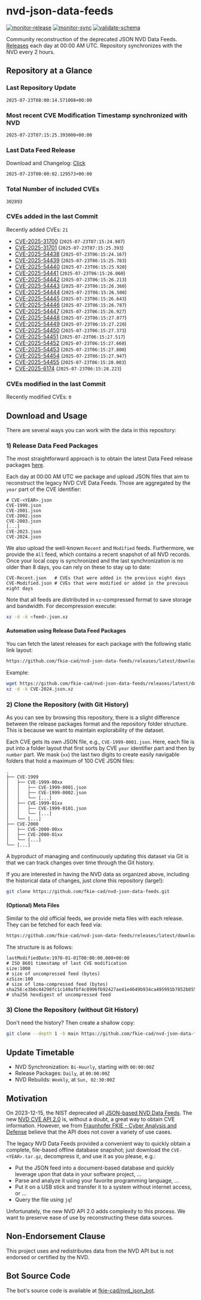 # nvd-json-data-feeds

[![monitor-release](https://github.com/fkie-cad/nvd-json-data-feeds/actions/workflows/monitor_release.yml/badge.svg)](https://github.com/fkie-cad/nvd-json-data-feeds/actions/workflows/monitor_release.yml)
[![monitor-sync](https://github.com/fkie-cad/nvd-json-data-feeds/actions/workflows/monitor_sync.yml/badge.svg)](https://github.com/fkie-cad/nvd-json-data-feeds/actions/workflows/monitor_sync.yml)
[![validate-schema](https://github.com/fkie-cad/nvd-json-data-feeds/actions/workflows/validate_schema.yml/badge.svg)](https://github.com/fkie-cad/nvd-json-data-feeds/actions/workflows/validate_schema.yml)

Community reconstruction of the deprecated JSON NVD Data Feeds.
[Releases](https://github.com/fkie-cad/nvd-json-data-feeds/releases/latest) each day at 00:00 AM UTC.
Repository synchronizes with the NVD every 2 hours.

## Repository at a Glance

### Last Repository Update

```plain
2025-07-23T08:00:14.571008+00:00
```

### Most recent CVE Modification Timestamp synchronized with NVD

```plain
2025-07-23T07:15:25.393000+00:00
```

### Last Data Feed Release

Download and Changelog: [Click](https://github.com/fkie-cad/nvd-json-data-feeds/releases/latest)

```plain
2025-07-23T00:00:02.129573+00:00
```

### Total Number of included CVEs

```plain
302893
```

### CVEs added in the last Commit

Recently added CVEs: `21`

- [CVE-2025-31700](CVE-2025/CVE-2025-317xx/CVE-2025-31700.json) (`2025-07-23T07:15:24.987`)
- [CVE-2025-31701](CVE-2025/CVE-2025-317xx/CVE-2025-31701.json) (`2025-07-23T07:15:25.393`)
- [CVE-2025-54438](CVE-2025/CVE-2025-544xx/CVE-2025-54438.json) (`2025-07-23T06:15:24.167`)
- [CVE-2025-54439](CVE-2025/CVE-2025-544xx/CVE-2025-54439.json) (`2025-07-23T06:15:25.783`)
- [CVE-2025-54440](CVE-2025/CVE-2025-544xx/CVE-2025-54440.json) (`2025-07-23T06:15:25.920`)
- [CVE-2025-54441](CVE-2025/CVE-2025-544xx/CVE-2025-54441.json) (`2025-07-23T06:15:26.060`)
- [CVE-2025-54442](CVE-2025/CVE-2025-544xx/CVE-2025-54442.json) (`2025-07-23T06:15:26.213`)
- [CVE-2025-54443](CVE-2025/CVE-2025-544xx/CVE-2025-54443.json) (`2025-07-23T06:15:26.360`)
- [CVE-2025-54444](CVE-2025/CVE-2025-544xx/CVE-2025-54444.json) (`2025-07-23T06:15:26.500`)
- [CVE-2025-54445](CVE-2025/CVE-2025-544xx/CVE-2025-54445.json) (`2025-07-23T06:15:26.643`)
- [CVE-2025-54446](CVE-2025/CVE-2025-544xx/CVE-2025-54446.json) (`2025-07-23T06:15:26.787`)
- [CVE-2025-54447](CVE-2025/CVE-2025-544xx/CVE-2025-54447.json) (`2025-07-23T06:15:26.927`)
- [CVE-2025-54448](CVE-2025/CVE-2025-544xx/CVE-2025-54448.json) (`2025-07-23T06:15:27.077`)
- [CVE-2025-54449](CVE-2025/CVE-2025-544xx/CVE-2025-54449.json) (`2025-07-23T06:15:27.220`)
- [CVE-2025-54450](CVE-2025/CVE-2025-544xx/CVE-2025-54450.json) (`2025-07-23T06:15:27.373`)
- [CVE-2025-54451](CVE-2025/CVE-2025-544xx/CVE-2025-54451.json) (`2025-07-23T06:15:27.517`)
- [CVE-2025-54452](CVE-2025/CVE-2025-544xx/CVE-2025-54452.json) (`2025-07-23T06:15:27.660`)
- [CVE-2025-54453](CVE-2025/CVE-2025-544xx/CVE-2025-54453.json) (`2025-07-23T06:15:27.800`)
- [CVE-2025-54454](CVE-2025/CVE-2025-544xx/CVE-2025-54454.json) (`2025-07-23T06:15:27.947`)
- [CVE-2025-54455](CVE-2025/CVE-2025-544xx/CVE-2025-54455.json) (`2025-07-23T06:15:28.083`)
- [CVE-2025-6174](CVE-2025/CVE-2025-61xx/CVE-2025-6174.json) (`2025-07-23T06:15:28.223`)


### CVEs modified in the last Commit

Recently modified CVEs: `0`



## Download and Usage

There are several ways you can work with the data in this repository:

### 1) Release Data Feed Packages

The most straightforward approach is to obtain the latest Data Feed release packages [here](https://github.com/fkie-cad/nvd-json-data-feeds/releases/latest).

Each day at 00:00 AM UTC we package and upload JSON files that aim to reconstruct the legacy NVD CVE Data Feeds.
Those are aggregated by the `year` part of the CVE identifier:

```
# CVE-<YEAR>.json
CVE-1999.json
CVE-2001.json
CVE-2002.json
CVE-2003.json
[...]
CVE-2023.json
CVE-2024.json
```

We also upload the well-known `Recent` and `Modified` feeds.
Furthermore, we provide the `All` feed, which contains a recent snapshot of all NVD records.
Once your local copy is synchronized and the last synchronization is no older than 8 days, you can rely on these to stay up to date:

```plain
CVE-Recent.json   # CVEs that were added in the previous eight days
CVE-Modified.json # CVEs that were modified or added in the previous eight days
```

Note that all feeds are distributed in `xz`-compressed format to save storage and bandwidth.
For decompression execute:

```sh
xz -d -k <feed>.json.xz
```

#### Automation using Release Data Feed Packages

You can fetch the latest releases for each package with the following static link layout:

```sh
https://github.com/fkie-cad/nvd-json-data-feeds/releases/latest/download/CVE-<YEAR>.json.xz
```

Example:

```sh
wget https://github.com/fkie-cad/nvd-json-data-feeds/releases/latest/download/CVE-2024.json.xz
xz -d -k CVE-2024.json.xz
```

### 2) Clone the Repository (with Git History)

As you can see by browsing this repository, there is a slight difference between the release packages format and the repository folder structure.
This is because we want to maintain explorability of the dataset.

Each CVE gets its own JSON file, e.g., `CVE-1999-0001.json`.
Here, each file is put into a folder layout that first sorts by CVE `year` identifier part and then by `number` part.
We mask (`xx`) the last two digits to create easily navigable folders that hold a maximum of 100 CVE JSON files:

```plain
.
├── CVE-1999
│   ├── CVE-1999-00xx
│   │   ├── CVE-1999-0001.json
│   │   ├── CVE-1999-0002.json
│   │   └── [...]
│   ├── CVE-1999-01xx
│   │   ├── CVE-1999-0101.json
│   │   └── [...]
│   └── [...]
├── CVE-2000
│   ├── CVE-2000-00xx
│   ├── CVE-2000-01xx
│   └── [...]
└── [...]
```

A byproduct of managing and continuously updating this dataset via Git is that we can track changes over time through the Git history.

If you are interested in having the NVD data as organized above, including the historical data of changes, just clone this repository (large!):

```sh
git clone https://github.com/fkie-cad/nvd-json-data-feeds.git
```

#### (Optional) Meta Files

Similar to the old official feeds, we provide meta files with each release. They can be fetched for each feed via:

```sh
https://github.com/fkie-cad/nvd-json-data-feeds/releases/latest/download/CVE-<YEAR>.meta
```

The structure is as follows:

```plain
lastModifiedDate:1970-01-01T00:00:00.000+00:00                          # ISO 8601 timestamp of last CVE modification
size:1000                                                               # size of uncompressed feed (bytes)
xzSize:100                                                              # size of lzma-compressed feed (bytes)
sha256:e3b0c44298fc1c149afbf4c8996fb92427ae41e4649b934ca495991b7852b855 # sha256 hexdigest of uncompressed feed
```

### 3) Clone the Repository (without Git History)

Don't need the history? Then create a shallow copy:

```sh
git clone --depth 1 -b main https://github.com/fkie-cad/nvd-json-data-feeds.git
```


## Update Timetable

* NVD Synchronization: `Bi-Hourly`, starting with `00:00:00Z`
* Release Packages: `Daily`, at `00:00:00Z`
* NVD Rebuilds: `Weekly`, at `Sun, 02:30:00Z`


## Motivation

On 2023-12-15, the NIST deprecated all [JSON-based NVD Data Feeds](https://nvd.nist.gov/vuln/data-feeds#divRetirementBanner-1).
The new [NVD CVE API 2.0](https://nvd.nist.gov/developers/vulnerabilities) is, without a doubt, a great way to obtain CVE information.
However, we from [Fraunhofer FKIE - Cyber Analysis and Defense](https://www.fkie.fraunhofer.de/en/departments/cad.html) believe that the API does not cover a variety of use cases.

The legacy NVD Data Feeds provided a convenient way to quickly obtain a complete, file-based offline database snapshot; just download the `CVE-<YEAR>.tar.gz`, decompress it, and use it as you please, e.g.:

- Put the JSON feed into a document-based database and quickly leverage upon that data in your software project, ...
- Parse and analyze it using your favorite programming language, ...
- Put it on a USB stick and transfer it to a system without internet access, or ...
- Query the file using `jq`!

Unfortunately, the new NVD API 2.0 adds complexity to this process.
We want to preserve ease of use by reconstructing these data sources.

## Non-Endorsement Clause

This project uses and redistributes data from the NVD API but is not endorsed or certified by the NVD.

## Bot Source Code

The bot's source code is available at [fkie-cad/nvd\_json\_bot](https://github.com/fkie-cad/nvd_json_bot).